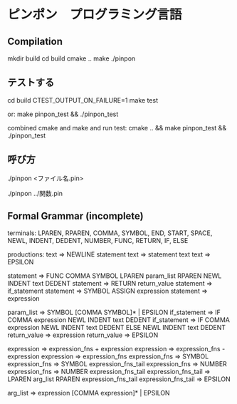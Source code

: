 ピンポン　プログラミング言語
===========================

Compilation
-----------
  mkdir build
  cd build
  cmake ..
  make
  ./pinpon

テストする
---------
  cd build
  CTEST_OUTPUT_ON_FAILURE=1 make test

or:
  make pinpon_test && ./pinpon_test

combined cmake and make and run test:
  cmake .. && make pinpon_test && ./pinpon_test

呼び方
--------
  ./pinpon <ファイル名.pin>

  ./pinpon ../関数.pin

Formal Grammar (incomplete)
----------------------
terminals: 
  LPAREN, RPAREN, COMMA, SYMBOL, END, START, SPACE, NEWL, INDENT,
  DEDENT, NUMBER, FUNC, RETURN, IF, ELSE

productions:
  text => NEWLINE statement
  text => statement text
  text => EPSILON

  statement => FUNC COMMA SYMBOL LPAREN param_list RPAREN NEWL INDENT text DEDENT
  statement => RETURN return_value
  statement => if_statement
  statement => SYMBOL ASSIGN expression
  statement => expression

  param_list => SYMBOL [COMMA SYMBOL]* | EPSILON
  if_statement => IF COMMA expression NEWL INDENT text DEDENT
  if_statement => IF COMMA expression NEWL INDENT text DEDENT ELSE NEWL INDENT text DEDENT
  return_value => expression
  return_value => EPSILON

  expression => expression_fns + expression
  expression => expression_fns - expression
  expression => expression_fns
  expression_fns => SYMBOL
  expression_fns => SYMBOL expression_fns_tail
  expression_fns => NUMBER
  expression_fns => NUMBER expression_fns_tail
  expression_fns_tail => LPAREN arg_list RPAREN expression_fns_tail
  expression_fns_tail => EPSILON

  arg_list => expression [COMMA expression]* | EPSILON

